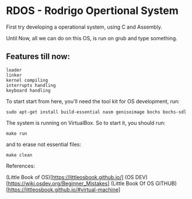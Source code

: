 # RDOS - Rodrigo Opertional System

First try developing a operational system, using C and Assembly.

Until Now, all we can do on this OS, is run on grub and type something.

## Features till now:
```
loader
linker
kernel compiling
interrupts handling
keyboard handling
```

To start start from here, you'll need the tool kit for OS development, run:
```
sudo apt-get install build-essential nasm genisoimage bochs bochs-sdl
```

The system is running on VirtualBox.
So to start it, you should run:
```
make run
```
and to erase not essential files:
```
make clean
```







References:

(Little Book of OS)[https://littleosbook.github.io/]
(OS DEV)[https://wiki.osdev.org/Beginner_Mistakes]
(Little Book Of OS  GITHUB)[https://littleosbook.github.io/#virtual-machine]